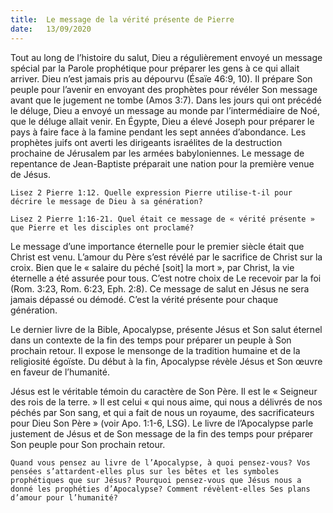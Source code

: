 ```yaml
---
title:  Le message de la vérité présente de Pierre
date:   13/09/2020
---
```


Tout au long de l’histoire du salut, Dieu a régulièrement envoyé un message spécial par la Parole prophétique pour préparer les gens à ce qui allait arriver. Dieu n’est jamais pris au dépourvu (Ésaïe 46:9, 10). Il prépare Son peuple pour l’avenir en envoyant des prophètes pour révéler Son message avant que le jugement ne tombe (Amos 3:7). Dans les jours qui ont précédé le déluge, Dieu a envoyé un message au monde par l’intermédiaire de Noé, que le déluge allait venir. En Égypte, Dieu a élevé Joseph pour préparer le pays à faire face à la famine pendant les sept années d’abondance. Les prophètes juifs ont averti les dirigeants israélites de la destruction prochaine de Jérusalem par les armées babyloniennes. Le message de repentance de Jean-Baptiste préparait une nation pour la première venue de Jésus.

`Lisez 2 Pierre 1:12. Quelle expression Pierre utilise-t-il pour décrire le message de Dieu à sa génération?`

`Lisez 2 Pierre 1:16-21. Quel était ce message de « vérité présente » que Pierre et les disciples ont proclamé?`

Le message d’une importance éternelle pour le premier siècle était que Christ est venu. L’amour du Père s’est révélé par le sacrifice de Christ sur la croix. Bien que le « salaire du péché [soit] la mort », par Christ, la vie éternelle a été assurée pour tous. C’est notre choix de Le recevoir par la foi (Rom. 3:23, Rom. 6:23, Eph. 2:8). Ce message de salut en Jésus ne sera jamais dépassé ou démodé. C’est la vérité présente pour chaque génération.

Le dernier livre de la Bible, Apocalypse, présente Jésus et Son salut éternel dans un contexte de la fin des temps pour préparer un peuple à Son prochain retour. Il expose le mensonge de la tradition humaine et de la religiosité égoïste. Du début à la fin, Apocalypse révèle Jésus et Son œuvre en faveur de l’humanité.

Jésus est le véritable témoin du caractère de Son Père. Il est le « Seigneur des rois de la terre. » Il est celui « qui nous aime, qui nous a délivrés de nos péchés par Son sang, et qui a fait de nous un royaume, des sacrificateurs pour Dieu Son Père » (voir Apo. 1:1-6, LSG). Le livre de l’Apocalypse parle justement de Jésus et de Son message de la fin des temps pour préparer Son peuple pour Son prochain retour.

`Quand vous pensez au livre de l’Apocalypse, à quoi pensez-vous? Vos pensées s’attardent-elles plus sur les bêtes et les symboles prophétiques que sur Jésus? Pourquoi pensez-vous que Jésus nous a donné les prophéties d’Apocalypse? Comment révèlent-elles Ses plans d’amour pour l’humanité?`
